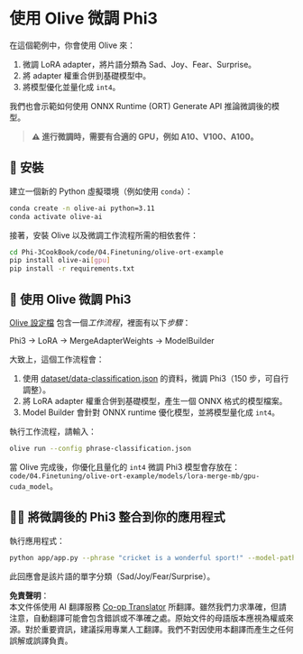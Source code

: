 <!--
CO_OP_TRANSLATOR_METADATA:
{
  "original_hash": "4164123a700fecd535d850f09506d72a",
  "translation_date": "2025-05-08T06:41:37+00:00",
  "source_file": "code/03.Finetuning/olive-ort-example/README.md",
  "language_code": "tw"
}
-->
# 使用 Olive 微調 Phi3

在這個範例中，你會使用 Olive 來：

1. 微調 LoRA adapter，將片語分類為 Sad、Joy、Fear、Surprise。
1. 將 adapter 權重合併到基礎模型中。
1. 將模型優化並量化成 `int4`。

我們也會示範如何使用 ONNX Runtime (ORT) Generate API 推論微調後的模型。

> **⚠️ 進行微調時，需要有合適的 GPU，例如 A10、V100、A100。**

## 💾 安裝

建立一個新的 Python 虛擬環境（例如使用 `conda`）：

```bash
conda create -n olive-ai python=3.11
conda activate olive-ai
```

接著，安裝 Olive 以及微調工作流程所需的相依套件：

```bash
cd Phi-3CookBook/code/04.Finetuning/olive-ort-example
pip install olive-ai[gpu]
pip install -r requirements.txt
```

## 🧪 使用 Olive 微調 Phi3
[Olive 設定檔](../../../../../code/03.Finetuning/olive-ort-example/phrase-classification.json) 包含一個*工作流程*，裡面有以下*步驟*：

Phi3 -> LoRA -> MergeAdapterWeights -> ModelBuilder

大致上，這個工作流程會：

1. 使用 [dataset/data-classification.json](../../../../../code/03.Finetuning/olive-ort-example/dataset/dataset-classification.json) 的資料，微調 Phi3（150 步，可自行調整）。
1. 將 LoRA adapter 權重合併到基礎模型，產生一個 ONNX 格式的模型檔案。
1. Model Builder 會針對 ONNX runtime 優化模型，並將模型量化成 `int4`。

執行工作流程，請輸入：

```bash
olive run --config phrase-classification.json
```

當 Olive 完成後，你優化且量化的 `int4` 微調 Phi3 模型會存放在：`code/04.Finetuning/olive-ort-example/models/lora-merge-mb/gpu-cuda_model`。

## 🧑‍💻 將微調後的 Phi3 整合到你的應用程式

執行應用程式：

```bash
python app/app.py --phrase "cricket is a wonderful sport!" --model-path models/lora-merge-mb/gpu-cuda_model
```

此回應會是該片語的單字分類（Sad/Joy/Fear/Surprise）。

**免責聲明**：  
本文件係使用 AI 翻譯服務 [Co-op Translator](https://github.com/Azure/co-op-translator) 所翻譯。雖然我們力求準確，但請注意，自動翻譯可能會包含錯誤或不準確之處。原始文件的母語版本應視為權威來源。對於重要資訊，建議採用專業人工翻譯。我們不對因使用本翻譯而產生之任何誤解或誤譯負責。